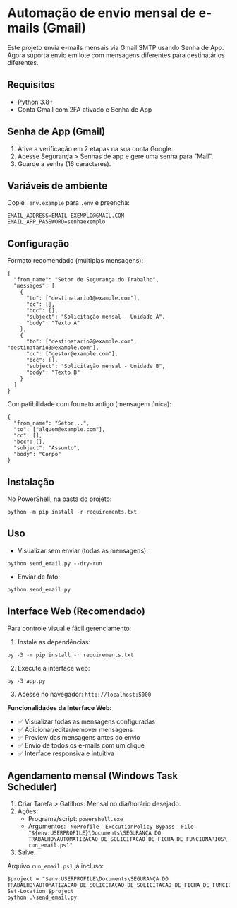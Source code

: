 # Automação de envio mensal de e-mails (Gmail)

Este projeto envia e-mails mensais via Gmail SMTP usando Senha de App. Agora suporta envio em lote com mensagens diferentes para destinatários diferentes.

## Requisitos
- Python 3.8+
- Conta Gmail com 2FA ativado e Senha de App

## Senha de App (Gmail)
1. Ative a verificação em 2 etapas na sua conta Google.
2. Acesse Segurança > Senhas de app e gere uma senha para "Mail".
3. Guarde a senha (16 caracteres).

## Variáveis de ambiente
Copie `.env.example` para `.env` e preencha:
```
EMAIL_ADDRESS=EMAIL-EXEMPLO@GMAIL.COM
EMAIL_APP_PASSWORD=senhaexemplo
```

## Configuração
Formato recomendado (múltiplas mensagens):
```
{
  "from_name": "Setor de Segurança do Trabalho",
  "messages": [
    {
      "to": ["destinatario1@example.com"],
      "cc": [],
      "bcc": [],
      "subject": "Solicitação mensal - Unidade A",
      "body": "Texto A"
    },
    {
      "to": ["destinatario2@example.com", "destinatario3@example.com"],
      "cc": ["gestor@example.com"],
      "bcc": [],
      "subject": "Solicitação mensal - Unidade B",
      "body": "Texto B"
    }
  ]
}
```
Compatibilidade com formato antigo (mensagem única):
```
{
  "from_name": "Setor...",
  "to": ["alguem@example.com"],
  "cc": [],
  "bcc": [],
  "subject": "Assunto",
  "body": "Corpo"
}
```

## Instalação
No PowerShell, na pasta do projeto:
```
python -m pip install -r requirements.txt
```

## Uso
- Visualizar sem enviar (todas as mensagens):
```
python send_email.py --dry-run
```
- Enviar de fato:
```
python send_email.py
```

## Interface Web (Recomendado)
Para controle visual e fácil gerenciamento:

1. Instale as dependências:
```
py -3 -m pip install -r requirements.txt
```

2. Execute a interface web:
```
py -3 app.py
```

3. Acesse no navegador: `http://localhost:5000`

**Funcionalidades da Interface Web:**
- ✅ Visualizar todas as mensagens configuradas
- ✅ Adicionar/editar/remover mensagens
- ✅ Preview das mensagens antes do envio
- ✅ Envio de todos os e-mails com um clique
- ✅ Interface responsiva e intuitiva

## Agendamento mensal (Windows Task Scheduler)
1. Criar Tarefa > Gatilhos: Mensal no dia/horário desejado.
2. Ações:
   - Programa/script: `powershell.exe`
   - Argumentos: `-NoProfile -ExecutionPolicy Bypass -File "${env:USERPROFILE}\Documents\SEGURANÇA DO TRABALHO\AUTOMATIZACAO_DE_SOLICITACAO_DE_FICHA_DE_FUNCIONARIOS\run_email.ps1"`
3. Salve.

Arquivo `run_email.ps1` já incluso:
```
$project = "$env:USERPROFILE\Documents\SEGURANÇA DO TRABALHO\AUTOMATIZACAO_DE_SOLICITACAO_DE_SOLICITACAO_DE_FICHA_DE_FUNCIONARIOS"
Set-Location $project
python .\send_email.py
```

